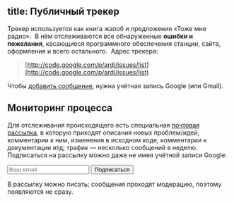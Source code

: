 title: Публичный трекер
---
Трекер используется как книга жалоб и предложения «Тоже мне радио».  В нём
отслеживаются все обнаруженные **ошибки и пожелания**, касающиеся программного
обеспечения станции, сайта, оформления и всего остального.  Адрес трекера:

> [http://code.google.com/p/ardj/issues/list](http://code.google.com/p/ardj/issues/list)

Чтобы [добавить сообщение][add], нужна учётная запись Google (или Gmail).


## Мониторинг процесса

Для отслеживания происходящего есть специальная [почтовая рассылка][group], в
которую приходят описания новых проблем/идей, комментарии к ним, изменения в
исходном коде, комментарии к документации итд; трафик — несколько сообщений в
неделю.  Подписаться на рассылку можно даже не имея учётной записи Google:

<form action="http://groups.google.com/group/ardj-devel/boxsubscribe">
<input type="text" name="email" placeholder="Ваш email"/> <input type="submit" value="Подписаться"/>
</form>

В рассылку можно писать; сообщения проходят модерацию, поэтому появляются не
сразу.

[add]: http://code.google.com/p/ardj/issues/entry
[group]: http://groups.google.com/group/ardj-devel
